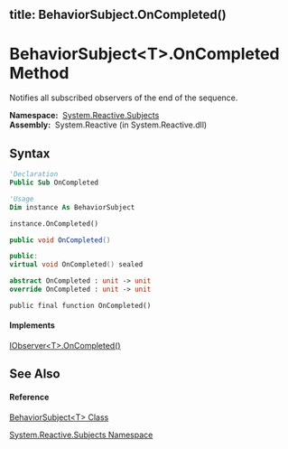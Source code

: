 title: BehaviorSubject<T>.OnCompleted()
---
# BehaviorSubject\<T\>.OnCompleted Method

Notifies all subscribed observers of the end of the sequence.

**Namespace:**  [System.Reactive.Subjects](System.Reactive.Subjects/System.Reactive.Subjects)  
**Assembly:**  System.Reactive (in System.Reactive.dll)

## Syntax

```vb
'Declaration
Public Sub OnCompleted
```

```vb
'Usage
Dim instance As BehaviorSubject

instance.OnCompleted()
```

```csharp
public void OnCompleted()
```

```c++
public:
virtual void OnCompleted() sealed
```

```fsharp
abstract OnCompleted : unit -> unit 
override OnCompleted : unit -> unit 
```

```jscript
public final function OnCompleted()
```

#### Implements

[IObserver\<T\>.OnCompleted()](https://msdn.microsoft.com/en-us/library/Dd782982)

## See Also

#### Reference

[BehaviorSubject\<T\> Class](BehaviorSubject/BehaviorSubject(T))

[System.Reactive.Subjects Namespace](System.Reactive.Subjects/System.Reactive.Subjects)
